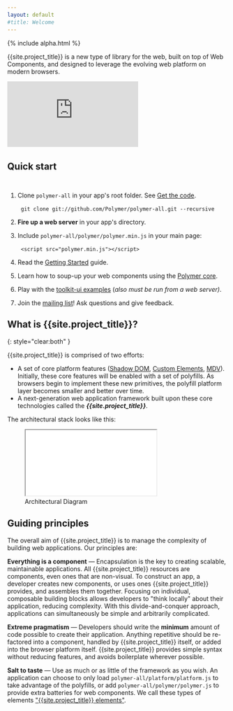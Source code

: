```yaml
---
layout: default
#title: Welcome
---
```


<style>
ol {
  float: left;
}
.codescreenshot {
  height: 250px;
  width: auto;
  border: none;
  display: none;
}
</style>

{% include alpha.html %}

<p class="lead">
{{site.project_title}} is a new type of library for the web, built on top of Web Components,
and designed to leverage the evolving web platform on modern browsers.
</p>

<p class="centered"><iframe id="video" src="http://www.youtube.com/embed/0g0oOOT86NY" frameborder="0" allowfullscreen></iframe></p>

## Quick start

1. Clone `polymer-all` in your app's root folder. See [Get the code](/getting-the-code.html).

        git clone git://github.com/Polymer/polymer-all.git --recursive

2. **Fire up a web server** in your app's directory.
3. Include `polymer-all/polymer/polymer.min.js` in your main page:

        <script src="polymer.min.js"></script>

4. Read the [Getting Started](/getting-started.html) guide.
5. Learn how to soup-up your web components using the [Polymer core](/polymer.html).
6. Play with the [toolkit-ui examples](https://github.com/Polymer/toolkit-ui) (*also must be run from a web server)*.
7. Join the [mailing list](/discuss.html)! Ask questions and give feedback.

<p style="float:left;margin-left:10px;">
  <img class="codescreenshot" src="images/instacod.png" alt="Custom element markup" title="Custom element markup">
</p>

## What is {{site.project_title}}?
{: style="clear:both" }

{{site.project_title}} is comprised of two efforts:

- A set of core platform features ([Shadow DOM](/platform/shadow-dom.html),
[Custom Elements](/platform/custom-elements.html), [MDV](/platform/mdv.html)).
Initially, these core features will be enabled with a set of polyfills. As browsers
begin to implement these new primitives, the polyfill platform layer becomes smaller and better over time.
- A next-generation web application framework built upon these core technologies called the **_{{site.project_title}}_**.

The architectural stack looks like this:

<figure id="architecture-diagram">
  <!-- <img src="/images/architecture-diagram.svg" alt="Architecture Diagram" titld="Architecture Diagram"> -->
  <iframe src="/images/architecture-diagram.svg?{{'now' | date: "%Y%m%d"}}"></iframe>
  <figcaption>Architectural Diagram</figcaption>
</figure>

## Guiding principles

The overall aim of {{site.project_title}} is to manage the complexity of building web applications. Our principles are:

**Everything is a component** — Encapsulation is the key to creating scalable, maintainable applications. All {{site.project_title}} resources are components, even ones that are non-visual. To construct an app, a developer creates new components, or uses ones {{site.project_title}} provides, and assembles them together. Focusing on individual, composable building blocks allows developers to "think locally" about their application, reducing complexity. With this divide-and-conquer approach, applications can simultaneously be simple and arbitrarily complicated.

**Extreme pragmatism** — Developers should write the **minimum** amount of code possible to create their application. Anything repetitive should be re-factored into a component, handled by {{site.project_title}} itself, or added into the browser platform itself. {{site.project_title}} provides simple syntax without reducing features, and avoids boilerplate wherever possible.

**Salt to taste** —  Use as much or as little of the framework as you wish. An application can choose to only load `polymer-all/platform/platform.js` to take advantage of the polyfills, or add `polymer-all/polymer/polymer.js` to
provide extra batteries for web components. We call these types of
elements ["{{site.project_title}} elements"](/polymer.html).

